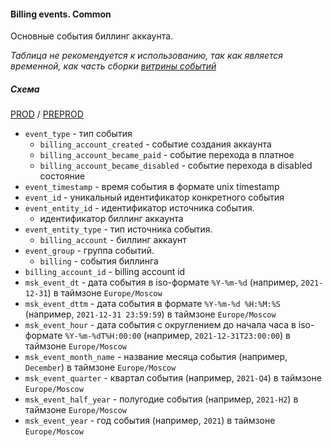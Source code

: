 #### Billing events. Common

Основные события биллинг аккаунта.

*Таблица не рекомендуется к использованию, так как является временной, как часть сборки [витрины событий](../../../../../../cdm/yt/dm_events/README.md)*

##### Схема

[PROD](https://yt.yandex-team.ru/hahn/navigation?path=//home/cloud-dwh/data/prod/stg/cdm/events/billing/billing_account_common)
/ [PREPROD](https://yt.yandex-team.ru/hahn/navigation?path=//home/cloud-dwh/data/preprod/stg/cdm/events/billing/billing_account_common)

* `event_type` - тип события
    * `billing_account_created` - событие создания аккаунта
    * `billing_account_became_paid` - событие перехода в платное
    * `billing_account_became_disabled` - событие перехода в disabled состояние
* `event_timestamp` - время события в формате unix timestamp
* `event_id` - уникальный идентификатор конкретного события
* `event_entity_id` - идентификатор источника события.
    * идентификатор биллинг аккаунта
* `event_entity_type` - тип источника события.
    * `billing_account` - биллинг аккаунт
* `event_group` - группа событий.
    * `billing` - события биллинга
* `billing_account_id` - billing account id
* `msk_event_dt` - дата события в iso-формате `%Y-%m-%d` (например, `2021-12-31`) в таймзоне `Europe/Moscow`
* `msk_event_dttm` - дата события в формате `%Y-%m-%d %H:%M:%S` (например, `2021-12-31 23:59:59`) в таймзоне `Europe/Moscow`
* `msk_event_hour` - дата события с округлением до начала часа в iso-формате `%Y-%m-%dT%H:00:00` (например, `2021-12-31T23:00:00`) в таймзоне `Europe/Moscow`
* `msk_event_month_name` - название месяца события (например, `December`) в таймзоне `Europe/Moscow`
* `msk_event_quarter` - квартал события (например, `2021-Q4`) в таймзоне `Europe/Moscow`
* `msk_event_half_year` - полугодие события (например, `2021-H2`) в таймзоне `Europe/Moscow`
* `msk_event_year` - год события (например, `2021`) в таймзоне `Europe/Moscow`
